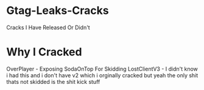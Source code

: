# Gtag-Leaks-Cracks
Cracks I Have Released Or Didn't

# Why I Cracked
OverPlayer - Exposing SodaOnTop For Skidding
LostClientV3 - I didn't know i had this and i don't have v2 which i orginally cracked but yeah the only shit thats not skidded is the shit kick stuff
